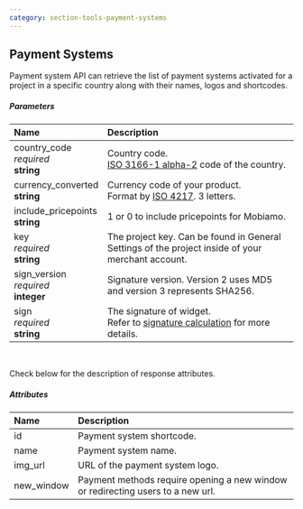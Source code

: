 ```yaml
---
category: section-tools-payment-systems
---
```

## Payment Systems

Payment system API can retrieve the list of payment systems activated for a project in a specific country along with their names, logos and shortcodes.


##### Parameters

| Name | Description|
|:---|:---|
|country_code<br>*required*<br>**string**| Country code.<br>[ISO 3166-1 alpha-2](https://en.wikipedia.org/wiki/ISO_3166-1_alpha-2#Officially_assigned_code_elements) code of the country.|
|currency_converted<br>**string**| Currency code of your product.<br> Format by [ISO 4217](https://en.wikipedia.org/wiki/ISO_4217#Active_codes). 3 letters.|
|include_pricepoints<br>**string**|1 or 0 to include pricepoints for Mobiamo.|
|key<br>*required*<br>**string**| The project key. Can be found in General Settings of the project inside of your merchant account.|
|sign_version<br>*required*<br>**integer**| Signature version. Version 2 uses MD5 and version 3 represents SHA256.|
|sign<br>*required*<br>**string**| The signature of widget.<br>Refer to [signature calculation](/paymentwall.github.io/signature-calculation) for more details.|

<br>

Check below for the description of response attributes. 

##### Attributes

| Name | Description|
|:---|:---|
|id| Payment system shortcode.|
|name| Payment system name.|
|img_url| URL of the payment system logo.|
|new_window| Payment methods require opening a new window or redirecting users to a new url.|